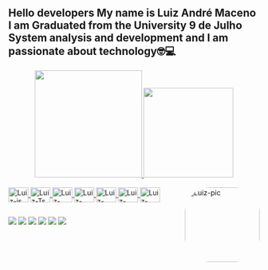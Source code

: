 

## Hello developers My name is Luiz André Maceno I am Graduated from the University 9 de Julho System analysis and development and I am passionate about technology🤓💻
<div align="center">
  <a href="https://github.com/Luizandre37">
  <img height="215em" src="https://github-readme-stats.vercel.app/api?username=luizandre37&show_icons=true&theme=dracula&include_all_commits=true&count_private=true"/>
  <img height="180em" src="https://github-readme-stats.vercel.app/api/top-langs/?username=Luizandre37&layout=compact&langs_count=7&theme=dracula"/>
</div>
<div style="display: inline_block"><br>
  
  <img align="center" alt="Luiz-js" height="30" width="40" src="https://img.shields.io/badge/JavaScript-F7DF1E?style=for-the-badge&logo=javascript&logoColor=black">
  <img align="center" alt="Luiz-Ts" height="30" width="40" src="https://img.shields.io/badge/TypeScript-007ACC?style=for-the-badge&logo=typescript&logoColor=white">
  <img align="center" alt="Luiz-React" height="30" width="40" src="https://img.shields.io/badge/Java-ED8B00?style=for-the-badge&logo=java&logoColor=white">
  <img align="center" alt="Luiz-HTML5" height="30" width="40" src="https://img.shields.io/badge/HTML5-E34F26?style=for-the-badge&logo=html5&logoColor=white">
  <img align="center" alt="Luiz-CSS3" height="30" width="40" src="https://img.shields.io/badge/CSS3-1572B6?style=for-the-badge&logo=css3&logoColor=white">
  <img align="center" alt="Luiz-CSS3" height="30" width="40" src="https://img.shields.io/badge/Python-14354C?style=for-the-badge&logo=python&logoColor=white">
  <img align="center" alt="Luiz-kotlin" height="30" width="40" src="https://img.shields.io/badge/Kotlin-0095D5?&style=for-the-badge&logo=kotlin&logoColor=white">
  <img align="right" alt="Luiz-pic" height="150" style="border-radius:50px;" src="https://i.picasion.com/pic91/3a7d0e7cffa74d9afba21acb94e7f6a3.gif">
</div>
  
  ##
 
<div> 
  <a href="https://api.whatsapp.com/send?phone=5511947094384&text=oi" target="_blank"><img src="https://img.shields.io/badge/WhatsApp-25D366?style=for-the-badge&logo=whatsapp&logoColor=white" target="_blank"></a>
  <a href="" target="_blank"><img src="https://img.shields.io/badge/-Instagram-%23E4405F?style=for-the-badge&logo=instagram&logoColor=white" target="_blank"></a>
 	<a href="" target="_blank"><img src="https://img.shields.io/badge/Twitch-9146FF?style=for-the-badge&logo=twitch&logoColor=white" target="_blank"></a>
 <a href="" target="_blank"><img src="https://img.shields.io/badge/Discord-7289DA?style=for-the-badge&logo=discord&logoColor=white" target="_blank"></a> 
  <a href = "mailto:luizandremaceno150@gmail.com"><img src="https://img.shields.io/badge/-Gmail-%23333?style=for-the-badge&logo=gmail&logoColor=white" target=""></a>
  <a href="https://www.linkedin.com/in/luiz-andré-desenvolvedor"target=""><img src="https://img.shields.io/badge/LinkedIn-0077B5?style=for-the-badge&logo=linkedin&logoColor=white"></a> 
 

 
</div>
